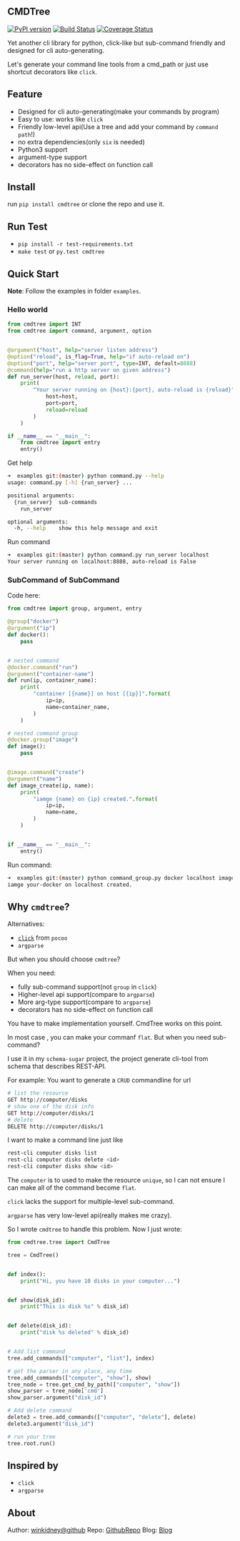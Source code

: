 CMDTree
-------
[![PyPI version](https://badge.fury.io/py/cmdtree.svg)](https://badge.fury.io/py/cmdtree)
[![Build Status](https://travis-ci.org/winkidney/cmdtree.svg?branch=master)](https://travis-ci.org/winkidney/cmdtree) 
[![Coverage Status](https://coveralls.io/repos/github/winkidney/cmdtree/badge.svg?branch=master)](https://coveralls.io/github/winkidney/cmdtree?branch=master)


Yet another cli library for python, click-like but sub-command friendly
and designed for cli auto-generating. 

Let's generate your command line tools from a cmd_path
or just use shortcut decorators like `click`.


## Feature
+ Designed for cli auto-generating(make your commands by program)
+ Easy to use: works like `click`
+ Friendly low-level api(Use a tree and add your command by `command path`!)
+ no extra dependencies(only `six` is needed)
+ Python3 support
+ argument-type support 
+ decorators has no side-effect on function call

## Install 
run `pip install cmdtree` or clone the repo and use it.

## Run Test
+ `pip install -r test-requirements.txt`
+ `make test` or `py.test cmdtree`

## Quick Start

**Note**: Follow the examples in folder `examples`.

### Hello world
```python
from cmdtree import INT
from cmdtree import command, argument, option


@argument("host", help="server listen address")
@option("reload", is_flag=True, help="if auto-reload on")
@option("port", help="server port", type=INT, default=8888)
@command(help="run a http server on given address")
def run_server(host, reload, port):
    print(
        "Your server running on {host}:{port}, auto-reload is {reload}".format(
            host=host,
            port=port,
            reload=reload
        )
    )

if __name__ == "__main__":
    from cmdtree import entry
    entry()
```

Get help
```bash
➜  examples git:(master) python command.py --help
usage: command.py [-h] {run_server} ...

positional arguments:
  {run_server}  sub-commands
    run_server

optional arguments:
  -h, --help    show this help message and exit
```

Run command 
```bash
➜  examples git:(master) python command.py run_server localhost
Your server running on localhost:8888, auto-reload is False
```


### SubCommand of SubCommand

Code here:
```python
from cmdtree import group, argument, entry

@group("docker")
@argument("ip")
def docker():
    pass


# nested command
@docker.command("run")
@argument("container-name")
def run(ip, container_name):
    print(
        "container [{name}] on host [{ip}]".format(
            ip=ip,
            name=container_name,
        )
    )

# nested command group
@docker.group("image")
def image():
    pass


@image.command("create")
@argument("name")
def image_create(ip, name):
    print(
        "iamge {name} on {ip} created.".format(
            ip=ip,
            name=name,
        )
    )


if __name__ == "__main__":
    entry()
```

Run command:
```bash
➜  examples git:(master) python command_group.py docker localhost image create your-docker
iamge your-docker on localhost created.
```


## Why `cmdtree`?
Alternatives:
+ [`click`](http://click.pocoo.org/5/) from `pocoo`
+ `argparse`

But when you should choose `cmdtree`?

When you need:
+ fully sub-command support(not `group` in `click`)
+ Higher-level api support(compare to `argparse`)
+ More arg-type support(compare to `argparse`)
+ decorators has no side-effect on function call

You have to make implementation yourself.
CmdTree works on this point.

In most case , you can make your commanf `flat`. 
But when you need sub-command? 

I use it in my `schema-sugar` project,
the project generate cli-tool from schema that describes REST-API.

For example:
You want to generate a `CRUD` commandline for url 

```bash
# list the resource 
GET http://computer/disks
# show one of the disk info
GET http://computer/disks/1
# delete
DELETE http://computer/disks/1
```

I want to make a command line just like
```bash
rest-cli computer disks list
rest-cli computer disks delete <id>
rest-cli computer disks show <id>
```
The `computer` is to used to make the resource `unique`, so I can not
ensure I can make all of the command become `flat`.

`click` lacks the support for multiple-level sub-command.

`argparse` has very low-level api(really makes me crazy).

So I wrote `cmdtree` to handle this problem. Now I just wrote:
```python
from cmdtree.tree import CmdTree

tree = CmdTree()


def index():
    print("Hi, you have 10 disks in your computer...")


def show(disk_id):
    print("This is disk %s" % disk_id)


def delete(disk_id):
    print("disk %s deleted" % disk_id)


# Add list command
tree.add_commands(["computer", "list"], index)

# get the parser in any place, any time
tree.add_commands(["computer", "show"], show)
tree_node = tree.get_cmd_by_path(["computer", "show"])
show_parser = tree_node['cmd']
show_parser.argument("disk_id")

# Add delete command
delete3 = tree.add_commands(["computer", "delete"], delete)
delete3.argument("disk_id")

# run your tree
tree.root.run()
```


## Inspired by
+ `click`
+ `argparse`

## About

Author: [winkidney@github](https://github.com/winkidney/)
Repo: [GithubRepo](https://github.com/winkidney/cmdtree)
Blog: [Blog](http://blog.winkidney.com)